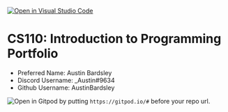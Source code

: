 [![Open in Visual Studio Code](https://classroom.github.com/assets/open-in-vscode-c66648af7eb3fe8bc4f294546bfd86ef473780cde1dea487d3c4ff354943c9ae.svg)](https://classroom.github.com/online_ide?assignment_repo_id=9809785&assignment_repo_type=AssignmentRepo)
# CS110: Introduction to Programming Portfolio

- Preferred Name: Austin Bardsley
- Discord Username: _Austin#9634
- Github Username: AustinBardsley

![Open in Gitpod](https://gitpod.io/button/open-in-gitpod.svg) by putting `https://gitpod.io/#` before your repo url.

